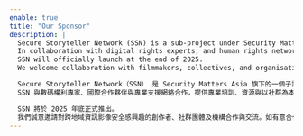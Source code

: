 ```yaml
---
enable: true
title: "Our Sponsor"
description: |
  Secure Storyteller Network (SSN) is a sub-project under Security Matters Asia, developed with the support of Berlinale Talents, the talent development programme of the Berlin International Film Festival. SSN shifts focus within the media production industry toward safeguarding at-risk crews and sensitive materials—often overlooked in traditional production planning—by embedding security-driven protocols directly into creative workflows. Responding to the growing risks posed by digital threats and sociopolitical surveillance, SSN advocates for practical, scalable solutions that protect cross-border content creators without compromising artistic integrity.
  In collaboration with digital rights experts, and human rights networks, SSN offers training, resources, and community-based support to empower filmmakers across East and Southeast Asia. Its goal is to cultivate a sustainable culture of secure storytelling—where ethical responsibility and digital resilience are integral to every stage of the media production pipeline.
  SSN will officially launch at the end of 2025.
  We welcome collaboration with filmmakers, collectives, and organisations committed to building secure and ethical storytelling practices across borders. For partnership inquiries, early engagement, or more information, please contact: info@a.domain.name

  Secure Storyteller Network（SSN） 是 Security Matters Asia 旗下的一個子計劃，並獲得柏林影展人才發展項目Berlinale Talents 的支持。SSN 旨在重新聚焦媒體製作行業中對處於風險之創作團隊與敏感素材的保障工作 —— 這些往往在傳統製作流程中被忽略。SSN 以安全製作為導向，直接整合進創意製作流程，回應日益嚴峻的數碼威脅與因應複雜社會政治環境中的監控風險，並倡導實際、可行、可擴展的解決方案，協助跨地域像影創作者在不犧牲藝術完整性的情況下保護自己與作品。
  SSN 與數碼權利專家、國際合作夥伴與專業支援網絡合作，提供專業培訓、資源與以社群為本的支援，致力於賦能來自東亞與東南亞地區的影像創作者 —— 推動可持續的安全敘事文化 —— 使道德責任與數碼韌性成為每一個影像製作流程中不可或缺的一部分。

  SSN 將於 2025 年底正式推出。
  我們誠意邀請對跨地域資訊影像安全感興趣的創作者、社群團體及機構合作與交流。如有意合作、初期參與或查詢詳情，請聯絡：info@a.domain.name
---
```

